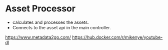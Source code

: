 # Asset Processor

- calculates and processes the assets.
- Connects to the asset api in the main controller.

https://www.metadata2go.com/
https://hub.docker.com/r/mikenye/youtube-dl